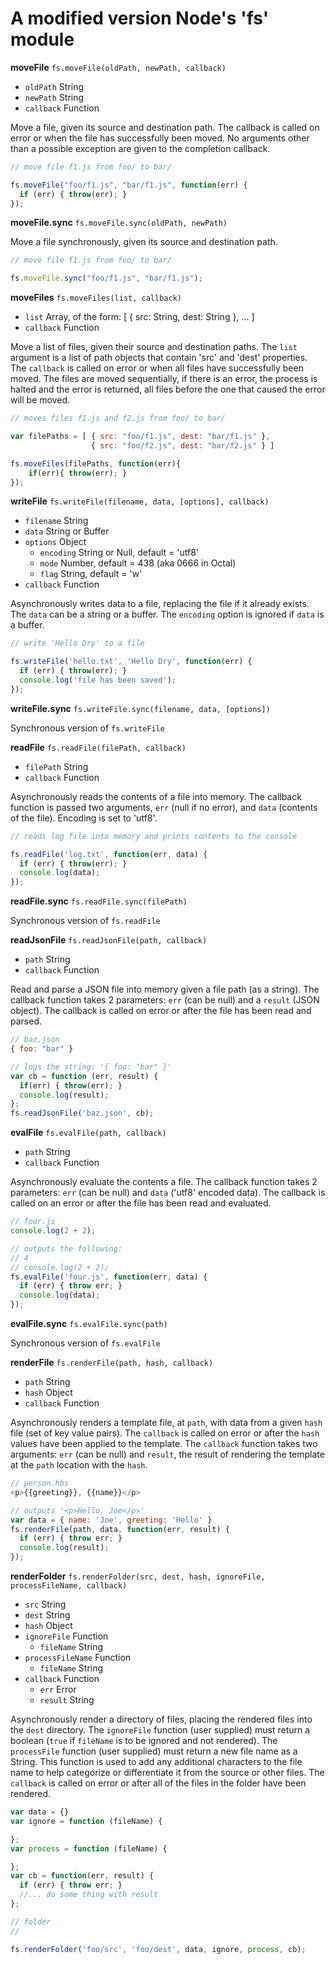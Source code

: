 
# A modified version Node's 'fs' module

**moveFile** `fs.moveFile(oldPath, newPath, callback)`

* `oldPath` String
* `newPath` String
* `callback` Function

Move a file, given its source and destination path. The callback is called on error or when the file has successfully been moved. No arguments other than a possible exception are given to the completion callback.

```javascript
// move file f1.js from foo/ to bar/

fs.moveFile("foo/f1.js", "bar/f1.js", function(err) {
  if (err) { throw(err); }
});
```

**moveFile.sync** `fs.moveFile.sync(oldPath, newPath)`

Move a file synchronously, given its source and destination path.

```javascript
// move file f1.js from foo/ to bar/

fs.moveFile.sync("foo/f1.js", "bar/f1.js");
```

**moveFiles** `fs.moveFiles(list, callback)`

* `list` Array, of the form: [ { src: String, dest: String }, ... ]
* `callback` Function

Move a list of files, given their source and destination paths. The `list` argument is a list of path objects that contain 'src' and 'dest' properties. The `callback` is called on error or when all files have successfully been moved. The files are moved sequentially, if there is an error, the process is halted and the error is returned, all files before the one that caused the error will be moved.

```javascript
// moves files f1.js and f2.js from foo/ to bar/

var filePaths = [ { src: "foo/f1.js", dest: "bar/f1.js" },
                  { src: "foo/f2.js", dest: "bar/f2.js" } ]

fs.moveFiles(filePaths, function(err){
    if(err){ throw(err); }
});
```

**writeFile** `fs.writeFile(filename, data, [options], callback)`

* `filename` String
* `data` String or Buffer
* `options` Object
  * `encoding` String or Null, default = 'utf8'
  * `mode` Number, default = 438 (aka 0666 in Octal)
  * `flag` String, default = 'w'
* `callback` Function

Asynchronously writes data to a file, replacing the file if it already exists. The `data` can be a string or a buffer. The `encoding` option is ignored if `data` is a buffer.

```javascript
// write 'Hello Dry' to a file

fs.writeFile('hello.txt', 'Hello Dry', function(err) {
  if (err) { throw(err); }
  console.log('file has been saved');
});
```

**writeFile.sync** `fs.writeFile.sync(filename, data, [options])`

Synchronous version of `fs.writeFile`

**readFile** `fs.readFile(filePath, callback)`

* `filePath` String
* `callback` Function

Asynchronously reads the contents of a file into memory. The callback function is passed two arguments, `err` (null if no error), and `data` (contents of the file). Encoding is set to 'utf8'.

```javascript
// reads log file into memory and prints contents to the console

fs.readFile('log.txt', function(err, data) {
  if (err) { throw(err); }
  console.log(data);
});
```

**readFile.sync** `fs.readFile.sync(filePath)`

Synchronous version of `fs.readFile`

**readJsonFile** `fs.readJsonFile(path, callback)`

* `path` String
* `callback` Function

Read and parse a JSON file into memory given a file path (as a string). The callback function takes 2 parameters: `err` (can be null) and a `result` (JSON object). The callback is called on error or after the file has been read and parsed.

```javascript
// baz.json
{ foo: "bar" }

// logs the string: '{ foo: "bar" }'
var cb = function (err, result) { 
  if(err) { throw(err); }
  console.log(result); 
};
fs.readJsonFile('baz.json', cb);
```

**evalFile** `fs.evalFile(path, callback)`

* `path` String
* `callback` Function

Asynchronously evaluate the contents a file. The callback function takes 2 parameters: `err` (can be null) and `data` ('utf8' encoded data). The callback is called on an error or after the file has been read and evaluated.

```javascript
// four.js
console.log(2 + 2);

// outputs the following: 
// 4
// console.log(2 + 2);
fs.evalFile('four.js', function(err, data) {
  if (err) { throw err; }
  console.log(data);
});
```

**evalFile.sync** `fs.evalFile.sync(path)`

Synchronous version of `fs.evalFile`


**renderFile** `fs.renderFile(path, hash, callback)`

* `path` String
* `hash` Object
* `callback` Function

Asynchronously renders a template file, at `path`, with data from a given `hash` file (set of key value pairs). The `callback` is called on error or after the `hash` values have been applied to the template. The `callback` function takes two arguments: `err` (can be null) and `result`, the result of rendering the template at the `path` location with the `hash`.

```javascript
// person.hbs
<p>{{greeting}}, {{name}}</p>

// outputs '<p>Hello, Joe</p>'
var data = { name: 'Joe', greeting: 'Hello' }
fs.renderFile(path, data, function(err, result) {
  if (err) { throw err; }
  console.log(result);
});
```

**renderFolder** `fs.renderFolder(src, dest, hash, ignoreFile, processFileName, callback)`

* `src` String
* `dest` String
* `hash` Object
* `ignoreFile` Function
  * `fileName` String
* `processFileName` Function
  * `fileName` String
* `callback` Function
  * `err` Error
  * `result` String

Asynchronously render a directory of files, placing the rendered files into the `dest` directory. The `ignoreFile` function (user supplied) must return a boolean (`true` if `fileName` is to be ignored and not rendered). The `processFile` function (user supplied) must return a new file name as a String. This function is used to add any additional characters to the file name to help categorize or differentiate it from the source or other files. The `callback` is called on error or after all of the files in the folder have been rendered.

```javascript
var data = {}
var ignore = function (fileName) {

};
var process = function (fileName) {

};
var cb = function(err, result) {
  if (err) { throw err; }
  //... do some thing with result
};

// folder
//

fs.renderFolder('foo/src', 'foo/dest', data, ignore, process, cb);
```